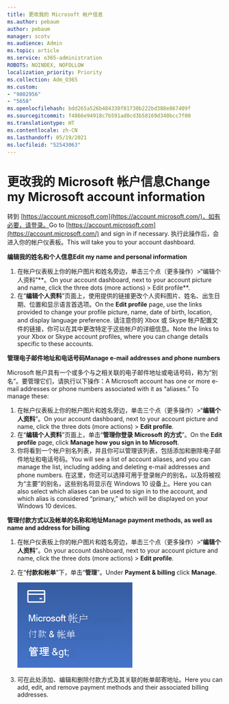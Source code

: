 ```yaml
---
title: 更改我的 Microsoft 帐户信息
ms.author: pebaum
author: pebaum
manager: scotv
ms.audience: Admin
ms.topic: article
ms.service: o365-administration
ROBOTS: NOINDEX, NOFOLLOW
localization_priority: Priority
ms.collection: Adm_O365
ms.custom:
- "9002956"
- "5658"
ms.openlocfilehash: bdd265a526b484330f81730b222bd388e867409f
ms.sourcegitcommit: f4866e94918c7b591ad0cd3b58169d340bcc7f00
ms.translationtype: HT
ms.contentlocale: zh-CN
ms.lasthandoff: 05/19/2021
ms.locfileid: "52543063"
---
```

# <a name="change-my-microsoft-account-information"></a><span data-ttu-id="666d8-102">更改我的 Microsoft 帐户信息</span><span class="sxs-lookup"><span data-stu-id="666d8-102">Change my Microsoft account information</span></span>

<span data-ttu-id="666d8-103">转到 [https://account.microsoft.com](https://account.microsoft.com/)，如有必要，请登录。</span><span class="sxs-lookup"><span data-stu-id="666d8-103">Go to [https://account.microsoft.com](https://account.microsoft.com/) and sign in if necessary.</span></span> <span data-ttu-id="666d8-104">执行此操作后，会进入你的帐户仪表板。</span><span class="sxs-lookup"><span data-stu-id="666d8-104">This will take you to your account dashboard.</span></span>  

<span data-ttu-id="666d8-105">**编辑我的姓名和个人信息**</span><span class="sxs-lookup"><span data-stu-id="666d8-105">**Edit my name and personal information**</span></span>

1. <span data-ttu-id="666d8-106">在帐户仪表板上你的帐户图片和姓名旁边，单击三个点（更多操作）>“编辑个人资料”\*\*。</span><span class="sxs-lookup"><span data-stu-id="666d8-106">On your account dashboard, next to your account picture and name, click the three dots (more actions) > Edit profile\*\*.</span></span>
2. <span data-ttu-id="666d8-107">在“**编辑个人资料**”页面上，使用提供的链接更改个人资料图片、姓名、出生日期、位置和显示语言首选项。</span><span class="sxs-lookup"><span data-stu-id="666d8-107">On the **Edit profile** page, use the links provided to change your profile picture, name, date of birth, location, and display language preference.</span></span> <span data-ttu-id="666d8-108">请注意你的 Xbox 或 Skype 帐户配置文件的链接，你可以在其中更改特定于这些帐户的详细信息。</span><span class="sxs-lookup"><span data-stu-id="666d8-108">Note the links to your Xbox or Skype account profiles, where you can change details specific to these accounts.</span></span>

<span data-ttu-id="666d8-109">**管理电子邮件地址和电话号码**</span><span class="sxs-lookup"><span data-stu-id="666d8-109">**Manage e-mail addresses and phone numbers**</span></span>

<span data-ttu-id="666d8-p103">Microsoft 帐户具有一个或多个与之相关联的电子邮件地址或电话号码，称为“别名”。要管理它们，请执行以下操作：</span><span class="sxs-lookup"><span data-stu-id="666d8-p103">A Microsoft account has one or more e-mail addresses or phone numbers associated with it as “aliases.” To manage these:</span></span>

1. <span data-ttu-id="666d8-112">在帐户仪表板上你的帐户图片和姓名旁边，单击三个点（更多操作）>“**编辑个人资料**”。</span><span class="sxs-lookup"><span data-stu-id="666d8-112">On your account dashboard, next to your account picture and name, click the three dots (more actions) > **Edit profile**.</span></span>
2. <span data-ttu-id="666d8-113">在“**编辑个人资料**”页面上，单击“**管理你登录 Microsoft 的方式**”。</span><span class="sxs-lookup"><span data-stu-id="666d8-113">On the **Edit profile** page, click **Manage how you sign in to Microsoft**.</span></span> 
3. <span data-ttu-id="666d8-114">你将看到一个帐户别名列表，并且你可以管理该列表，包括添加和删除电子邮件地址和电话号码。</span><span class="sxs-lookup"><span data-stu-id="666d8-114">You will see a list of account aliases, and you can manage the list, including adding and deleting e-mail addresses and phone numbers.</span></span> <span data-ttu-id="666d8-115">在这里，你还可以选择可用于登录帐户的别名，以及将被视为“主要”的别名，这些别名将显示在 Windows 10 设备上。</span><span class="sxs-lookup"><span data-stu-id="666d8-115">Here you can also select which aliases can be used to sign in to the account, and which alias is considered “primary,” which will be displayed on your Windows 10 devices.</span></span>

<span data-ttu-id="666d8-116">**管理付款方式以及帐单的名称和地址**</span><span class="sxs-lookup"><span data-stu-id="666d8-116">**Manage payment methods, as well as name and address for billing**</span></span> 

1. <span data-ttu-id="666d8-117">在帐户仪表板上你的帐户图片和姓名旁边，单击三个点（更多操作）>“**编辑个人资料**”。</span><span class="sxs-lookup"><span data-stu-id="666d8-117">On your account dashboard, next to your account picture and name, click the three dots (more actions) > **Edit profile**.</span></span>
2. <span data-ttu-id="666d8-118">在“**付款和帐单**”下，单击“**管理**”。</span><span class="sxs-lookup"><span data-stu-id="666d8-118">Under **Payment & billing** click **Manage**.</span></span>

    ![管理付款和帐单](media/manage-account.png)

3. <span data-ttu-id="666d8-120">可在此处添加、编辑和删除付款方式及其关联的帐单邮寄地址。</span><span class="sxs-lookup"><span data-stu-id="666d8-120">Here you can add, edit, and remove payment methods and their associated billing addresses.</span></span> 
